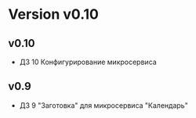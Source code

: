 # Version v0.10

## v0.10

- ДЗ 10 Конфигурирование микросервиса

## v0.9

- ДЗ 9 "Заготовка" для микросервиса "Календарь"
